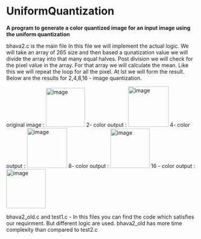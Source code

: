 # UniformQuantization

**A program to generate a color quantized image for an input image using the uniform quantization**

bhava2.c is the main file
In this file we will implement the actual logic. We will take an array of 265 size and then based a qunatization value we will divide the array into that many equal halves. Post division we will check for the pixel value in the array. For that array we will calculate the mean. Like this we will repeat the loop for all the pixel. At lst we will form the result.
Below are the results for 2,4,8,16 - image quantization.

original image : 
<img width="103" alt="image" src="https://github.com/sahi310/UniformQuantization/assets/52164692/f958e7be-bca3-4b39-ac81-07c6ffc6ddff">
2- color output :
<img width="107" alt="image" src="https://github.com/sahi310/UniformQuantization/assets/52164692/3b981cde-88cd-49ff-a56d-66b6bd6cd7fc">
4- color output :
<img width="106" alt="image" src="https://github.com/sahi310/UniformQuantization/assets/52164692/5488ff61-a0d8-4585-98da-d9a7b76b6bc4">
8- color output :
<img width="104" alt="image" src="https://github.com/sahi310/UniformQuantization/assets/52164692/5a09f5f0-a957-4779-8de8-a49bb16e6b95">
16 - color output :
<img width="104" alt="image" src="https://github.com/sahi310/UniformQuantization/assets/52164692/994f42f3-a515-4950-a087-a510aa497d58">

bhava2_old.c and test1.c - In this files you can find the code which satisfies our requirment. But different logic are used.
bhava2_old has more time complexity than compared to test2.c








